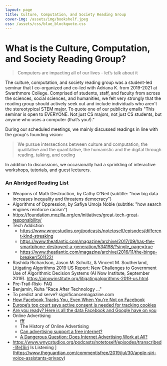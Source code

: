 ```yaml
---
layout: page
title: Culture, Computation, and Society Reading Group
cover-img: /assets/img/bookshelf.jpeg
css: /assets/css/blue_blockquote.css 
---
```


# What is the Culture, Computation, and Society Reading Group?



> Computers are impacting all of our lives - let’s talk about it

The culture, computation, and society reading group was a student-led seminar that I co-organized and co-led with Adriana K. from 2019-2021 at Swarthmore College. Comprised of students, staff, and faculty from across the sciences, social sciences, and humanities, we felt very strongly that the reading group should actively seek out and include individuals who aren't the stereotypical STEM major. To quote one of our publicity emails "This seminar is open to EVERYONE. Not just CS majors, not just CS students, but anyone who uses a computer (that’s you!)."    



During our scheduled meetings, we mainly discussed readings in line with the group's founding vision: 

> We pursue intersections between culture and computation, the qualitative and the quantitative, the humanistic and the digital through reading, talking, and coding

In addition to discussions, we occasionally had a sprinkling of interactive workshops, tutorials, and guest lecturers.



### An Abridged Reading List

* Weapons of Math Destruction, by Cathy O'Neil (subtitle: "how big data increases inequality and threatens democracy")
* Algorithms of Oppression, by Safiya Umoja Noble (subtitle: "how search engines reinforce racism")
* https://foundation.mozilla.org/en/initiatives/great-tech-great-responsibility/
* Tech Addiction
  * https://www.wnycstudios.org/podcasts/notetoself/episodes/different-kind-streaking
  * https://www.theatlantic.com/magazine/archive/2017/09/has-the-smartphone-destroyed-a-generation/534198/?single_page=true
  * https://www.theatlantic.com/magazine/archive/2016/11/the-binge-breaker/501122/
* Rashida Richardson, Jason M. Schultz, & Vincent M. Southerland, Litigating Algorithms
  2019 US Report: New Challenges to Government Use of Algorithmic Decision Systems (AI Now
  Institute, September 2019). https://ainowinstitute.org/litigatingalgorithms-2019-us.html.
* Pre-Trail-Risk- FAQ
* Benjamin, Ruha "Race After Technology ..."
* To predict and serve? significancemagazine.com
* [How Facebook Tracks You, Even When You're Not on Facebook](https://www.consumerreports.org/privacy/how-facebook-tracks-you-even-when-youre-not-on-facebook/)
* [Europe’s top court says active consent is needed for tracking cookies](https://techcrunch.com/2019/10/01/europes-top-court-says-active-consent-is-needed-for-tracking-cookies/)
* [Are you ready? Here is all the data Facebook and Google have on you](https://www.theguardian.com/commentisfree/2018/mar/28/all-the-data-facebook-google-has-on-you-privacy)
* Online Advertising
  *  [fff](https://www.theatlantic.com/technology/archive/2014/08/advertising-is-the-internets-original-sin/376041/)
  *  The History of Online Advertising
  *  [Can advertising support a free internet?](https://www.theguardian.com/media-network/2016/nov/07/can-advertising-support-free-internet)
  *  [A Dangerous Question: Does Internet Advertising Work at All?](https://www.theatlantic.com/business/archive/2014/06/a-dangerous-question-does-internet-advertising-work-at-all/372704/)
* https://www.wnycstudios.org/podcasts/notetoself/episodes/transcribed-life[Siri Is Listening ](https://www.theguardian.com/commentisfree/2019/jul/30/apple-siri-voice-assistants-privacy)



